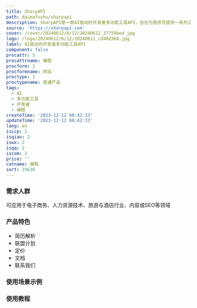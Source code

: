 ```yaml
---
title: SharpAPI
path: daimafuzhu/sharpapi
description: SharpAPI是一款AI驱动的开发者多功能工具API，旨在为程序员提供一系列工具和功能。它提供了一套全面的功能，以简化开发流程并提高生产力。
source: 'https://sharpapi.com'
cover: /cover/20240612/6/12/20240612_37759bed.jpg
logo: /logo/20240612/6/12/20240612_cd40d368.jpg
label: AI驱动的开发者多功能工具API
component: false
procattr: 5
procattrname: 编程
procform: 1
procformname: 网站
proctype: 1
proctypename: 普通产品
tags:
  - AI
  - 多功能工具
  - 开发者
  - 编程
createTime: '2023-12-12 08:42:33'
updateTime: '2023-12-12 08:42:33'
lang: en
isicp: 2
isqian: 2
iswx: 2
isqq: 2
iscom: 2
price: ''
catname: 编程
sort: 25638
---
```




### 需求人群
可应用于电子商务、人力资源技术、旅游与酒店行业、内容或SEO等领域

### 产品特色
- 简历解析
- 联盟计划
- 定价
- 文档
- 联系我们

### 使用场景示例


### 使用教程


  
